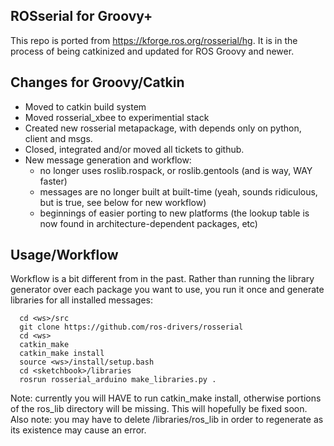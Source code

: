 ## ROSserial for Groovy+

This repo is ported from https://kforge.ros.org/rosserial/hg. It is in the process of being catkinized and updated for ROS Groovy and newer.

## Changes for Groovy/Catkin

 * Moved to catkin build system 
 * Moved rosserial_xbee to experimential stack
 * Created new rosserial metapackage, with depends only on python, client and msgs.
 * Closed, integrated and/or moved all tickets to github.
 * New message generation and workflow:
   * no longer uses roslib.rospack, or roslib.gentools (and is way, WAY faster)
   * messages are no longer built at built-time (yeah, sounds ridiculous, but is true, see below for new workflow)
   * beginnings of easier porting to new platforms (the lookup table is now found in architecture-dependent packages, etc)

## Usage/Workflow
Workflow is a bit different from in the past. Rather than running the library generator over each package you want to use, you run it once and generate libraries for all installed messages:

      cd <ws>/src
      git clone https://github.com/ros-drivers/rosserial
      cd <ws>
      catkin_make
      catkin_make install
      source <ws>/install/setup.bash
      cd <sketchbook>/libraries
      rosrun rosserial_arduino make_libraries.py .

Note: currently you will HAVE to run catkin_make install, otherwise portions of the ros_lib directory will be missing. This will hopefully be fixed soon. Also note: you may have to delete <sketchbook>/libraries/ros_lib in order to regenerate as its existence may cause an error.

